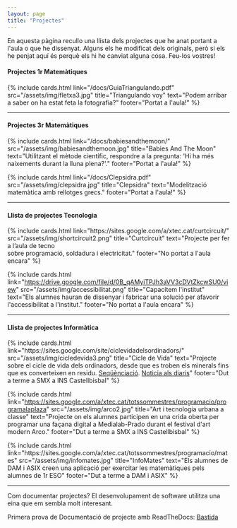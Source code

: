 ```yaml
---
layout: page
title: "Projectes"
---
```


En aquesta pàgina recullo una llista dels projectes que he anat portant a l'aula o que he dissenyat. Alguns els he modificat dels originals, però si els he penjat aquí és perquè els hi he canviat alguna cosa. Feu-los vostres!

#### Projectes 1r Matemàtiques

<div class="space"/>
<div class="row">
  {% include cards.html link="/docs/GuiaTriangulando.pdf" src="/assets/img/fletxa3.jpg" title="Triangulando voy" text="Podem arribar a saber on ha estat feta la fotografia?" footer="Portat a l'aula!" %}

</div>
<hr />

#### Projectes 3r Matemàtiques

<div class="space"/>
<div class="row">
  {% include cards.html link="/docs/babiesandthemoon/" src="/assets/img/babiesandthemoon.jpg" title="Babies And The Moon" text="Utilitzant el mètode científic, respondre a la pregunta: 'Hi ha més naixements durant la lluna plena?'." footer="Portat a l'aula!" %}

  {% include cards.html link="/docs/Clepsidra.pdf" src="/assets/img/clepsidra.jpg" title="Clepsidra" text="Modelització matemàtica amb rellotges grecs." footer="Portat a l'aula!" %}


</div>
<hr />



#### Llista de projectes Tecnologia
<div class="space"/>
<div class="row">
  {% include cards.html link="https://sites.google.com/a/xtec.cat/curtcircuit/" src="/assets/img/shortcircuit2.png" title="Curtcircuit" text="Projecte per fer a l’aula de tecno <br />sobre programació, soldadura i electricitat." footer="No portat a l'aula encara" %}

  {% include cards.html link="https://drive.google.com/file/d/0B_qAMyiTPJh3aVV3cDVtZkcwSU0/view" src="/assets/img/accessibilitat.png" title="Capacitem l'institut" text="Els alumnes hauran de dissenyar i fabricar una solució per afavorir l'accessibilitat a l'institut." footer="No portat a l'aula encara" %}
</div>

<hr />

#### Llista de projectes Informàtica

<div class="space"/>
<div class="row">
  {% include cards.html link="https://sites.google.com/site/ciclevidadelsordinadors/" src="/assets/img/cicledevida3.png" title="Cicle de Vida" text="Projecte sobre el cicle de vida dels ordinadors, desde que es troben els minerals fins que es converteixen en residu. <a href='https://sites.google.com/a/xtec.cat/totssommestres/cicle-de-vida/sequencia-cicle-de-vida'>Seqüènciació</a>. <a href='https://www.naciodigital.cat/latorredelpalau/noticia/51933/alumnes/institut/castellbisbal/donen/ordinadors/serveis/socials'>Noticia als diaris</a>" footer="Dut a terme a SMX a INS Castellbisbal" %}

  {% include cards.html link="https://sites.google.com/a/xtec.cat/totssommestres/programacio/programalaplaza" src="/assets/img/arco2.jpg" title="Art i tecnologia urbana a classe" text="Projecte on els alumnes participen en una crida oberta per programar una façana digital a Medialab-Prado durant el festival d'art modern Arco." footer="Dut a terme a SMX a INS Castellbisbal" %}

</div>
<div class="space"/>
<div class="row">
  {% include cards.html link="https://sites.google.com/a/xtec.cat/totssommestres/programacio/mates" src="/assets/img/infomates.jpg" title="InfoMates" text="Els alumnes de DAM i ASIX creen una aplicació per exercitar les matemàtiques pels alumnes de 1r ESO" footer="Dut a terme a DAM i ASIX" %}

</div>
<hr />


Com documentar projectes?
El desenvolupament de software utilitza una eina que em sembla molt interesant.

Primera prova de Documentació de projecte amb ReadTheDocs: [Bastida](http://prova-bastida-projecte.readthedocs.io/en/latest/)
